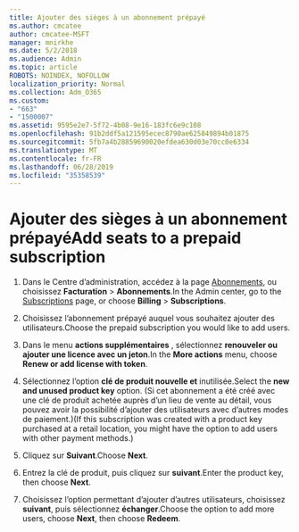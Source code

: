 ```yaml
---
title: Ajouter des sièges à un abonnement prépayé
ms.author: cmcatee
author: cmcatee-MSFT
manager: mnirkhe
ms.date: 5/2/2018
ms.audience: Admin
ms.topic: article
ROBOTS: NOINDEX, NOFOLLOW
localization_priority: Normal
ms.collection: Adm_O365
ms.custom:
- "663"
- "1500007"
ms.assetid: 9595e2e7-5f72-4b08-9e16-183fc6e9c108
ms.openlocfilehash: 91b2ddf5a121595ecec8790ae625849894b01875
ms.sourcegitcommit: 5fb7a4b28859690020efdea630d03e70cc0e6334
ms.translationtype: MT
ms.contentlocale: fr-FR
ms.lasthandoff: 06/28/2019
ms.locfileid: "35358539"
---
```

# <a name="add-seats-to-a-prepaid-subscription"></a><span data-ttu-id="9eef2-102">Ajouter des sièges à un abonnement prépayé</span><span class="sxs-lookup"><span data-stu-id="9eef2-102">Add seats to a prepaid subscription</span></span>

1. <span data-ttu-id="9eef2-103">Dans le Centre d’administration, accédez à la page [Abonnements](https://go.microsoft.com/fwlink/p/?linkid=842054), ou choisissez **Facturation** \> **Abonnements**.</span><span class="sxs-lookup"><span data-stu-id="9eef2-103">In the Admin center, go to the [Subscriptions](https://go.microsoft.com/fwlink/p/?linkid=842054) page, or choose **Billing** \> **Subscriptions**.</span></span>

2. <span data-ttu-id="9eef2-104">Choisissez l’abonnement prépayé auquel vous souhaitez ajouter des utilisateurs.</span><span class="sxs-lookup"><span data-stu-id="9eef2-104">Choose the prepaid subscription you would like to add users.</span></span>

3. <span data-ttu-id="9eef2-105">Dans le menu **actions supplémentaires** , sélectionnez **renouveler ou ajouter une licence avec un jeton**.</span><span class="sxs-lookup"><span data-stu-id="9eef2-105">In the **More actions** menu, choose **Renew or add license with token**.</span></span>

4. <span data-ttu-id="9eef2-106">Sélectionnez l’option **clé de produit nouvelle et** inutilisée.</span><span class="sxs-lookup"><span data-stu-id="9eef2-106">Select the **new and unused product key** option.</span></span> <span data-ttu-id="9eef2-107">(Si cet abonnement a été créé avec une clé de produit achetée auprès d’un lieu de vente au détail, vous pouvez avoir la possibilité d’ajouter des utilisateurs avec d’autres modes de paiement.)</span><span class="sxs-lookup"><span data-stu-id="9eef2-107">(If this subscription was created with a product key purchased at a retail location, you might have the option to add users with other payment methods.)</span></span>

5. <span data-ttu-id="9eef2-108">Cliquez sur **Suivant**.</span><span class="sxs-lookup"><span data-stu-id="9eef2-108">Choose **Next**.</span></span>

6. <span data-ttu-id="9eef2-109">Entrez la clé de produit, puis cliquez sur **suivant**.</span><span class="sxs-lookup"><span data-stu-id="9eef2-109">Enter the product key, then choose **Next**.</span></span>

7. <span data-ttu-id="9eef2-110">Choisissez l’option permettant d’ajouter d’autres utilisateurs, choisissez **suivant**, puis sélectionnez **échanger**.</span><span class="sxs-lookup"><span data-stu-id="9eef2-110">Choose the option to add more users, choose **Next**, then choose **Redeem**.</span></span>
